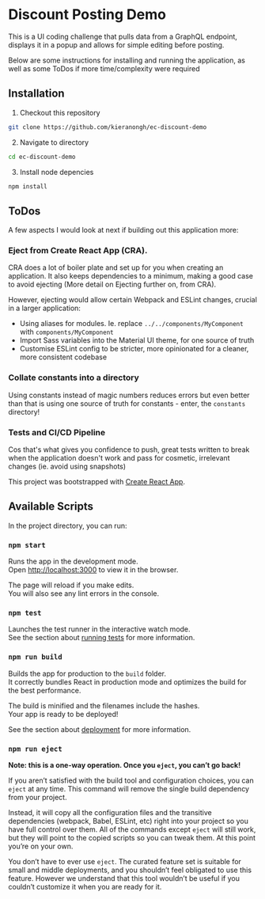 # Discount Posting Demo

This is a UI coding challenge that pulls data from a GraphQL endpoint, displays it in a popup and allows for simple editing before posting.

Below are some instructions for installing and running the application, as well as some ToDos if more time/complexity were required

## Installation

1. Checkout this repository
```bash
git clone https://github.com/kieranongh/ec-discount-demo
```

2. Navigate to directory
```bash
cd ec-discount-demo
```

3. Install node depencies
```bash
npm install
```

## ToDos

A few aspects I would look at next if building out this application more:

### Eject from Create React App (CRA).
CRA does a lot of boiler plate and set up for you when creating an application. It also keeps dependencies to a minimum, making a good case to avoid ejecting (More detail on Ejecting further on, from CRA).

However, ejecting would allow certain Webpack and ESLint changes, crucial in a larger application: 
- Using aliases for modules. Ie. replace `../../components/MyComponent` with `components/MyComponent`
- Import Sass variables into the Material UI theme, for one source of truth
- Customise ESLint config to be stricter, more opinionated for a cleaner, more consistent codebase

### Collate constants into a directory
Using constants instead of magic numbers reduces errors but even better than that is using one source of truth for constants - enter, the `constants` directory!

### Tests and CI/CD Pipeline
Cos that's what gives you confidence to push, great tests written to break when the application doesn't work and pass for cosmetic, irrelevant changes (ie. avoid using snapshots)

This project was bootstrapped with [Create React App](https://github.com/facebook/create-react-app).

## Available Scripts

In the project directory, you can run:

### `npm start`

Runs the app in the development mode.\
Open [http://localhost:3000](http://localhost:3000) to view it in the browser.

The page will reload if you make edits.\
You will also see any lint errors in the console.

### `npm test`

Launches the test runner in the interactive watch mode.\
See the section about [running tests](https://facebook.github.io/create-react-app/docs/running-tests) for more information.

### `npm run build`

Builds the app for production to the `build` folder.\
It correctly bundles React in production mode and optimizes the build for the best performance.

The build is minified and the filenames include the hashes.\
Your app is ready to be deployed!

See the section about [deployment](https://facebook.github.io/create-react-app/docs/deployment) for more information.

### `npm run eject`

**Note: this is a one-way operation. Once you `eject`, you can’t go back!**

If you aren’t satisfied with the build tool and configuration choices, you can `eject` at any time. This command will remove the single build dependency from your project.

Instead, it will copy all the configuration files and the transitive dependencies (webpack, Babel, ESLint, etc) right into your project so you have full control over them. All of the commands except `eject` will still work, but they will point to the copied scripts so you can tweak them. At this point you’re on your own.

You don’t have to ever use `eject`. The curated feature set is suitable for small and middle deployments, and you shouldn’t feel obligated to use this feature. However we understand that this tool wouldn’t be useful if you couldn’t customize it when you are ready for it.
